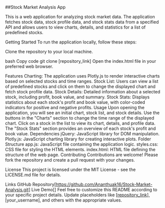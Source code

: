 ##Stock Market Analysis App


This is a web application for analyzing stock market data. The application fetches stock data, stock profile data, and stock stats data from a specified API and allows users to view charts, details, and statistics for a list of predefined stocks.

Getting Started
To run the application locally, follow these steps:

Clone the repository to your local machine.

bash
Copy code
git clone [repository_link]
Open the index.html file in your preferred web browser.

Features
Charting: The application uses Plotly.js to render interactive charts based on selected stocks and time ranges.
Stock List: Users can view a list of predefined stocks and click on them to change the displayed chart and fetch stock profile data.
Stock Details: Detailed information about a selected stock, including profit, book value, and summary.
Stock Stats: Displays statistics about each stock's profit and book value, with color-coded indicators for positive and negative profits.
Usage
Upon opening the application, you will see an initial chart, stock list, and stock details.
Use the buttons in the "Charts" section to change the time range of the displayed chart.
Click on a stock in the list to view its chart, details, and profile data.
The "Stock Stats" section provides an overview of each stock's profit and book value.
Dependencies
jQuery: JavaScript library for DOM manipulation.
Plotly.js: JavaScript charting library for creating interactive plots.
Folder Structure
app.js: JavaScript file containing the application logic.
styles.css: CSS file for styling the HTML elements.
index.html: HTML file defining the structure of the web page.
Contributing
Contributions are welcome! Please fork the repository and create a pull request with your changes.

License
This project is licensed under the MIT License - see the LICENSE.md file for details.

Links
GitHub Repository[https://github.com/Ananthuak16/Stock-Market-Analysis.git]
Live Demo[]
Feel free to customize this README according to your specific project details. Update placeholders like [[repository_link](https://github.com/Ananthuak16/Stock-Market-Analysis.git)], [your_username], and others with the appropriate values.

